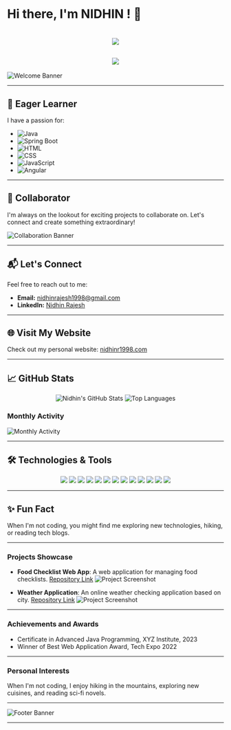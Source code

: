 # Hi there, I'm NIDHIN ! 👋

<h1 align="center">
  <img src="https://readme-typing-svg.herokuapp.com?color=%2336BCF7&lines=Hi+there%2C+Good+To+See+You+!+💙">
</h1>

<h2 align="center">
  <img src="https://readme-typing-svg.herokuapp.com?color=%2336BCF7&lines=Welcome+to+my+GitHub+Profile!;I+am+a+Passionate+Developer;Let's+build+something+amazing+together!">
</h2>

![Welcome Banner](https://via.placeholder.com/800x100/3498db/ffffff?text=Welcome+to+My+GitHub+Profile!)

---

## 🌱 Eager Learner
I have a passion for:
- ![Java](https://img.shields.io/badge/-Java-orange?style=for-the-badge&logo=java)
- ![Spring Boot](https://img.shields.io/badge/-Spring%20Boot-brightgreen?style=for-the-badge&logo=spring-boot)
- ![HTML](https://img.shields.io/badge/-HTML-blue?style=for-the-badge&logo=html5)
- ![CSS](https://img.shields.io/badge/-CSS-blue?style=for-the-badge&logo=css3)
- ![JavaScript](https://img.shields.io/badge/-JavaScript-yellow?style=for-the-badge&logo=javascript)
- ![Angular](https://img.shields.io/badge/-Angular-red?style=for-the-badge&logo=angular)

---

## 🚀 Collaborator
I'm always on the lookout for exciting projects to collaborate on. Let's connect and create something extraordinary!

![Collaboration Banner](https://via.placeholder.com/800x200/9b59b6/ffffff?text=Let%27s+Collaborate%21)

---

## 📬 Let's Connect
Feel free to reach out to me:
- **Email:** [nidhinrajesh1998@gmail.com](mailto:nidhinrajesh1998@gmail.com)
- **LinkedIn:** [Nidhin Rajesh](https://www.linkedin.com/in/nidhin-r-7a2469222)

---

## 🌐 Visit My Website
Check out my personal website: [nidhinr1998.com](https://nidhinr1998.github.io/nidhinportfolio/)

---

## 📈 GitHub Stats
<p align="center">
  <img src="https://github-readme-stats.vercel.app/api?username=nidhinR1998&show_icons=true&theme=radical" alt="Nidhin's GitHub Stats">
  <img src="https://github-readme-stats.vercel.app/api/top-langs/?username=nidhinR1998&layout=compact&theme=radical" alt="Top Languages">
</p>

### Monthly Activity
![Monthly Activity](https://img.shields.io/github/commit-activity/m/nidhinR1998/nidhinR1998?color=4c8bf5&style=for-the-badge)

---

## 🛠️ Technologies & Tools
<p align="center">
  <img src="https://img.shields.io/badge/-Java-orange?style=for-the-badge&logo=java">
  <img src="https://img.shields.io/badge/-Spring%20Boot-brightgreen?style=for-the-badge&logo=spring-boot">
  <img src="https://img.shields.io/badge/-HTML-blue?style=for-the-badge&logo=html5">
  <img src="https://img.shields.io/badge/-CSS-blue?style=for-the-badge&logo=css3">
  <img src="https://img.shields.io/badge/-JavaScript-yellow?style=for-the-badge&logo=javascript">
  <img src="https://img.shields.io/badge/-Angular-red?style=for-the-badge&logo=angular">
  <img src="https://img.shields.io/badge/-Git-orange?style=for-the-badge&logo=git">
  <img src="https://img.shields.io/badge/-GitHub-black?style=for-the-badge&logo=github">
  <img src="https://img.shields.io/badge/-VS%20Code-blue?style=for-the-badge&logo=visual-studio-code">
  <img src="https://img.shields.io/badge/-SQL-blue?style=for-the-badge&logo=sql">
  <img src="https://img.shields.io/badge/-Oracle-red?style=for-the-badge&logo=oracle">
  <img src="https://img.shields.io/badge/-MySQL-blue?style=for-the-badge&logo=mysql">
  <img src="https://img.shields.io/badge/-Abinitio-lightgrey?style=for-the-badge&logo=abinitio">
</p>

---

## ✨ Fun Fact
When I'm not coding, you might find me exploring new technologies, hiking, or reading tech blogs.

---

### Projects Showcase

- **Food Checklist Web App**: A web application for managing food checklists. [Repository Link](https://github.com/nidhinR1998/Food-Check-List-WebApp)
  ![Project Screenshot](https://via.placeholder.com/800x400.png?text=Food+Checklist+Web+App)

- **Weather Application**: An online weather checking application based on city. [Repository Link](https://github.com/nidhinR1998/SpringBoot_Web_Application)
  ![Project Screenshot](https://via.placeholder.com/800x400.png?text=Weather+Application)

---

### Achievements and Awards

- Certificate in Advanced Java Programming, XYZ Institute, 2023
- Winner of Best Web Application Award, Tech Expo 2022

---

### Personal Interests

When I'm not coding, I enjoy hiking in the mountains, exploring new cuisines, and reading sci-fi novels.

---

![Footer Banner](https://via.placeholder.com/800x200/2ecc71/ffffff?text=Let%27s+build+something+amazing+together%21)

---